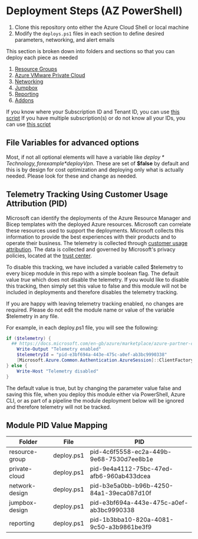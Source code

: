# Deployment Steps (AZ PowerShell)

1. Clone this repository onto either the Azure Cloud Shell or local machine
2. Modify the `deploys.ps1` files in each section to define desired parameters, networking, and alert emails

This section is broken down into folders and sections so that you can deploy each piece as needed

1. [Resource Groups](1.resource_group_design)
2. [Azure VMware Private Cloud](2.private_cloud)
3. [Networking](3.network-design)
4. [Jumpbox](4.jumpbox-design)
5. [Reporting](05.reporting)
6. [Addons](06.add-ons)

If you know where your Subscription ID and Tenant ID, you can use [this script](login.ps1)
If you have multiple subscription(s) or do not know all your IDs, you can use [this script](list_and_connect_to_subscription.ps1)

## File Variables for advanced options

Most, if not all optional elements will have a variable like *$deploy*Technology, for example *$deployVpn*. These are set of **$false** by default and this is by design for cost optimization and deploying only what is actually needed. Please look for these and change as needed.  

## Telemetry Tracking Using Customer Usage Attribution (PID)

Microsoft can identify the deployments of the Azure Resource Manager and Bicep templates with the deployed Azure resources. Microsoft can correlate these resources used to support the deployments. Microsoft collects this information to provide the best experiences with their products and to operate their business. The telemetry is collected through [customer usage attribution](https://docs.microsoft.com/azure/marketplace/azure-partner-customer-usage-attribution). The data is collected and governed by Microsoft's privacy policies, located at the [trust center](https://www.microsoft.com/trustcenter).

To disable this tracking, we have included a variable called $telemetry to every bicep module in this repo with a simple boolean flag. The default value *true* which does not disable the telemetry. If you would like to disable this tracking, then simply set this value to false and this module will not be included in deployments and therefore disables the telemetry tracking.  

If you are happy with leaving telemetry tracking enabled, no changes are required. Please do not edit the module name or value of the variable $telemetry in any file.

For example, in each deploy.ps1 file, you will see the following:

```powershell
if ($telemetry) {
  ## https://docs.microsoft.com/en-gb/azure/marketplace/azure-partner-customer-usage-attribution#notify-your-customers
    Write-Output "Telemetry enabled"
    $telemetryId = "pid-e3bf694a-443e-475c-a0ef-ab3bc9990338"
    [Microsoft.Azure.Common.Authentication.AzureSession]::ClientFactory.AddUserAgent($telemetryId)
} else {
    Write-Host "Telemetry disabled"
}
```  

The default value is true, but by changing the parameter value false and saving this file, when you deploy this module either via PowerShell, Azure CLI, or as part of a pipeline the module deployment below will be ignored and therefore telemetry will not be tracked.

## Module PID Value Mapping

|Folder  |File  |PID  |
|---------|---------|---------|
|resource-group     | deploy.ps1 | pid-4c6f5558-ec2a-449b-9e68-7530d7ee8b1e        |
|private-cloud     | deploy.ps1 | pid-9e4a4112-75bc-47ed-afb6-960ab433dcea        |
|network-design     | deploy.ps1  | pid-b3e5a0bb-b96b-4250-84a1-39eca087d10f        |
|jumpbox-design    | deploy.ps1 | pid-e3bf694a-443e-475c-a0ef-ab3bc9990338   |
|reporting    | deploy.ps1 | pid-1b3bba10-820a-4081-9c50-a3b9861be3f9    |
